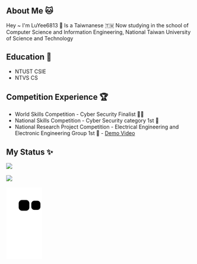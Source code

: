 ## About Me 🐱
Hey ~ I'm LuYee6813 👋  Is a Taiwnanese  🇹🇼 
Now studying in the school of Computer Science and Information Engineering, National Taiwan University of Science and Technology 

## Education 🏫
- NTUST CSIE
- NTVS CS

## Competition Experience 🏆
- World Skills Competition - Cyber Security Finalist 🕵️‍♂️
- National Skills Competition - Cyber Security category 1st 🏅️
- National Research Project Competition - Electrical Engineering and Electronic Engineering Group 1st 🏅️ - [Demo Video](https://www.youtube.com/watch?v=RBECyGg3n4c)


## My Status ✨
![](https://github-readme-stats.vercel.app/api?username=LuYee6813&theme=blue-green&show_icons=true)

![](https://github-readme-stats.vercel.app/api/top-langs/?username=LuYee6813&theme=blue-green&layout=compact&card_width=445)

![](https://github.com/LuYee6813/LuYee6813/blob/output/github-contribution-grid-snake.svg)
